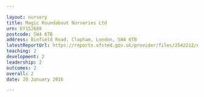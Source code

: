 ```yaml
---

layout: nursery
title: Magic Roundabout Nurseries Ltd
urn: EY152688
postcode: SW4 6TB
address: Binfield Road, Clapham, London, SW4 6TB
latestReportUrl: https://reports.ofsted.gov.uk/provider/files/2542212/urn/EY152688.pdf
teaching: 2
development: 2
leadership: 2
outcomes: 2
overall: 2
date: 20 January 2016

---
```

